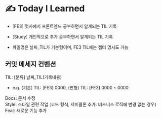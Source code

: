 # ✍️ Today I Learned

* [FE3] 멋사에서 프론트엔드 공부하면서 알게되는 TIL 기록 
* [Study] 개인적으로 추가 공부하면서 알게되는 TIL 기록

* 파일명은 날짜_TIL가 기본형이며, FE3 TIL에는 챕터 명시도 가능  


## 커밋 메세지 컨벤션
TIL: [분류] 날짜_TIL(기록내용)  
- e.g. (기본) TIL: [FE3] 0000, (변형) TIL: [FE3] 0000 ~ 0000  

Docs: 문서 수정   
Style: 스타일 관련 작업 (코드 형식, 세미콜론 추가: 비즈니스 로직에 변경 없는 경우)  
Feat: 새로운 기능 추가 
